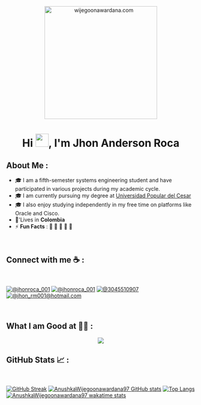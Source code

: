<div align="center" width="50">
    <img alt="wijegoonawardana.com" src="./assets/oh hi there.png" width="300"/>
</div>
<h1 align="center">Hi <img src="https://media.giphy.com/media/hvRJCLFzcasrR4ia7z/giphy.gif" width="35">, I'm Jhon Anderson Roca</h1>


## About Me :

- 🎓 I am a fifth-semester systems engineering student and have participated in various projects during my academic cycle.
- 🎓 I am currently pursuing my degree at [Universidad Popular del Cesar](https://www.unicesar.edu.co/)
- 🎓 I also enjoy studying independently in my free time on platforms like Oracle and Cisco.
- 🏡'Lives in **Colombia**
- ⚡ **Fun Facts** : 🍕 🏉 🏏 🎥 🚞

<br>

## Connect with me ☕ :

<br>

[![@jhonroca_001](https://img.icons8.com/fluency/48/000000/instagram-new.png "@jhonroca_001")](https://www.instagram.com/jhonroca_001/) [![@jhonroca_001](https://img.icons8.com/fluency/48/000000/linkedin.png "@JhonAndersonRoca")](https://www.linkedin.com/in/jhon-anderson-roca-mazenett-673b45232/) [![@3045510907](https://img.icons8.com/fluency/48/000000/phone-disconnected.png "@3045510907")](tel:3045510907) [![@jhon_rm001@hotmail.com](https://img.icons8.com/fluency/48/000000/apple-mail.png "@jhon_rm001@hotmail.com")](jhon_rm001@hotmail.com)

<br>

## What I am Good at 🧑‍💻 :

<p align="center">
  <a href="https://skillicons.dev">
    <img src="https://skillicons.dev/icons?i=git,react,html,css,tailwind,cs,cpp,py,vite,js,ts" />
  </a>
</p>

## GitHub Stats 📈 :

<br>

[![GitHub Streak](https://github-readme-streak-stats.herokuapp.com?user=AnushkaWijegoonawardana97&theme=algolia&date_format=M%20j%5B%2C%20Y%5D)](https://git.io/streak-stats) [![AnushkaWijegoonawardana97 GitHub stats](https://github-readme-stats.vercel.app/api?username=AnushkaWijegoonawardana97&theme=algolia)](https://github.com/AnushkaWijegoonawardana97/github-readme-stats) [![Top Langs](https://github-readme-stats.vercel.app/api/top-langs/?username=AnushkaWijegoonawardana97&theme=algolia)](https://github.com/AnushkaWijegoonawardana97/github-readme-stats) [![AnushkaWijegoonawardana97 wakatime stats](https://github-readme-stats.vercel.app/api/wakatime?username=WinterWolf97&theme=algolia)](https://github.com/WinterWolf97/github-readme-stats)

<br>
